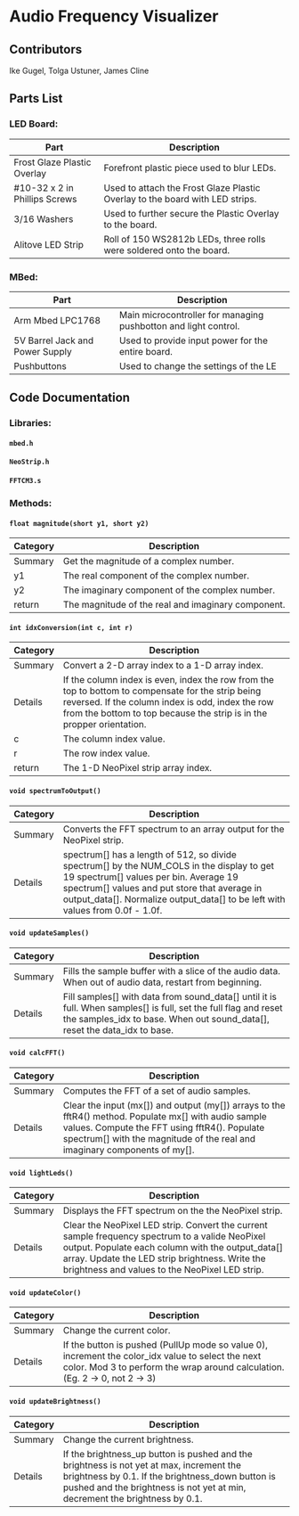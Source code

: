 # **Audio Frequency Visualizer**

## **Contributors**
Ike Gugel, Tolga Ustuner, James Cline

## **Parts List**
### LED Board:
| Part | Description |
| ----------- | ----------- |
| Frost Glaze Plastic Overlay| Forefront plastic piece used to blur LEDs. | 
| #10-32 x 2 in Phillips Screws | Used to attach the Frost Glaze Plastic Overlay to the board with LED strips. |
| 3/16 Washers | Used to further secure the Plastic Overlay to the board. |
| Alitove LED Strip | Roll of 150 WS2812b LEDs, three rolls were soldered onto the board. |
### MBed: 
| Part | Description |
| ----------- | ----------- |
| Arm Mbed LPC1768 | Main microcontroller for managing pushbotton and light control. 
| 5V Barrel Jack and Power Supply | Used to provide input power for the entire board. | 
| Pushbuttons | Used to change the settings of the LE

## **Code Documentation**
### Libraries:
#### `mbed.h`

#### `NeoStrip.h`

#### `FFTCM3.s`

### Methods:
#### `float magnitude(short y1, short y2)`
| Category | Description |
| ----------- | ----------- |
| Summary | Get the magnitude of a complex number. |
| y1 | The real component of the complex number. |
| y2 | The imaginary component of the complex number. |
| return | The magnitude of the real and imaginary component. |
#### `int idxConversion(int c, int r)`
| Category | Description |
| ----------- | ----------- |
| Summary | Convert a 2-D array index to a 1-D array index. |
| Details | If the column index is even, index the row from the top to bottom to compensate for the strip being reversed. If the column index is odd, index the row from the bottom to top because the strip is in the propper orientation. |
| c | The column index value. |
| r | The row index value. |
| return | The 1-D NeoPixel strip array index. |
#### `void spectrumToOutput()`
| Category | Description |
| ----------- | ----------- |
| Summary | Converts the FFT spectrum to an array output for the NeoPixel strip. |
| Details | spectrum[] has a length of 512, so divide spectrum[] by the NUM_COLS in the display to get 19 spectrum[] values per bin. Average 19 spectrum[] values and put store that average in output_data[]. Normalize output_data[] to be left with values from 0.0f - 1.0f. |
#### `void updateSamples()`
| Category | Description |
| ----------- | ----------- |
| Summary | Fills the sample buffer with a slice of the audio data. When out of audio data, restart from beginning. |
| Details | Fill samples[] with data from sound_data[] until it is full. When samples[] is full, set the full flag and reset the samples_idx to base. When out sound_data[], reset the data_idx to base. |
#### `void calcFFT()`
| Category | Description |
| ----------- | ----------- |
| Summary | Computes the FFT of a set of audio samples. |
| Details | Clear the input (mx[]) and output (my[]) arrays to the fftR4() method. Populate mx[] with audio sample values. Compute the FFT using fftR4(). Populate spectrum[] with the magnitude of the real and imaginary components of my[]. |
#### `void lightLeds()`
| Category | Description |
| ----------- | ----------- |
| Summary | Displays the FFT spectrum on the the NeoPixel strip. |
| Details | Clear the NeoPixel LED strip. Convert the current sample frequency spectrum to a valide NeoPixel output. Populate each column with the output_data[] array. Update the LED strip brightness. Write the brightness and values to the NeoPixel LED strip. |
#### `void updateColor()`
| Category | Description |
| ----------- | ----------- |
| Summary | Change the current color. |
| Details | If the button is pushed (PullUp mode so value 0), increment the color_idx value to select the next color. Mod 3 to perform the wrap around calculation. (Eg. 2 -> 0, not 2 -> 3) |
#### `void updateBrightness()`
| Category | Description |
| ----------- | ----------- |
| Summary | Change the current brightness. |
| Details | If the brightness_up button is pushed and the brightness is not yet at max, increment the brightness by 0.1. If the brightness_down button is pushed and the brightness is not yet at min, decrement the brightness by 0.1. |
